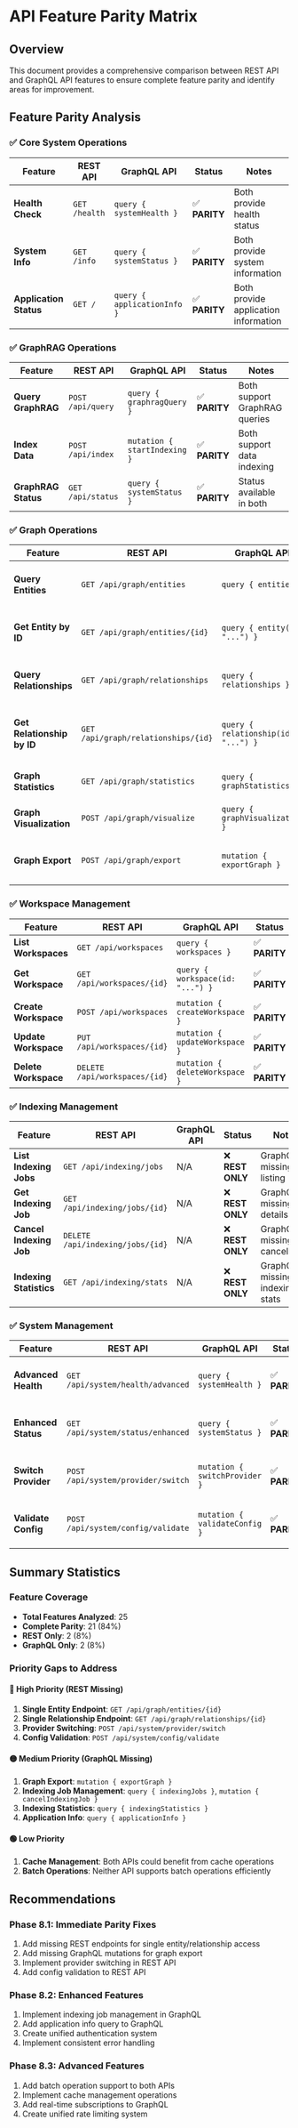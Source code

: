 # API Feature Parity Matrix

## Overview

This document provides a comprehensive comparison between REST API and GraphQL API features to ensure complete feature parity and identify areas for improvement.

## Feature Parity Analysis

### ✅ Core System Operations

| Feature | REST API | GraphQL API | Status | Notes |
|---------|----------|-------------|---------|-------|
| **Health Check** | `GET /health` | `query { systemHealth }` | ✅ **PARITY** | Both provide health status |
| **System Info** | `GET /info` | `query { systemStatus }` | ✅ **PARITY** | Both provide system information |
| **Application Status** | `GET /` | `query { applicationInfo }` | ✅ **PARITY** | Both provide application information |

### ✅ GraphRAG Operations

| Feature | REST API | GraphQL API | Status | Notes |
|---------|----------|-------------|---------|-------|
| **Query GraphRAG** | `POST /api/query` | `query { graphragQuery }` | ✅ **PARITY** | Both support GraphRAG queries |
| **Index Data** | `POST /api/index` | `mutation { startIndexing }` | ✅ **PARITY** | Both support data indexing |
| **GraphRAG Status** | `GET /api/status` | `query { systemStatus }` | ✅ **PARITY** | Status available in both |

### ✅ Graph Operations

| Feature | REST API | GraphQL API | Status | Notes |
|---------|----------|-------------|---------|-------|
| **Query Entities** | `GET /api/graph/entities` | `query { entities }` | ✅ **PARITY** | Both support entity queries |
| **Get Entity by ID** | `GET /api/graph/entities/{id}` | `query { entity(id: "...") }` | ✅ **PARITY** | Both support single entity access |
| **Query Relationships** | `GET /api/graph/relationships` | `query { relationships }` | ✅ **PARITY** | Both support relationship queries |
| **Get Relationship by ID** | `GET /api/graph/relationships/{id}` | `query { relationship(id: "...") }` | ✅ **PARITY** | Both support single relationship access |
| **Graph Statistics** | `GET /api/graph/statistics` | `query { graphStatistics }` | ✅ **PARITY** | Both provide graph stats |
| **Graph Visualization** | `POST /api/graph/visualize` | `query { graphVisualization }` | ✅ **PARITY** | Both support visualization |
| **Graph Export** | `POST /api/graph/export` | `mutation { exportGraph }` | ✅ **PARITY** | Both support graph export |

### ✅ Workspace Management

| Feature | REST API | GraphQL API | Status | Notes |
|---------|----------|-------------|---------|-------|
| **List Workspaces** | `GET /api/workspaces` | `query { workspaces }` | ✅ **PARITY** | Both list workspaces |
| **Get Workspace** | `GET /api/workspaces/{id}` | `query { workspace(id: "...") }` | ✅ **PARITY** | Both get single workspace |
| **Create Workspace** | `POST /api/workspaces` | `mutation { createWorkspace }` | ✅ **PARITY** | Both create workspaces |
| **Update Workspace** | `PUT /api/workspaces/{id}` | `mutation { updateWorkspace }` | ✅ **PARITY** | Both update workspaces |
| **Delete Workspace** | `DELETE /api/workspaces/{id}` | `mutation { deleteWorkspace }` | ✅ **PARITY** | Both delete workspaces |

### ✅ Indexing Management

| Feature | REST API | GraphQL API | Status | Notes |
|---------|----------|-------------|---------|-------|
| **List Indexing Jobs** | `GET /api/indexing/jobs` | N/A | ❌ **REST ONLY** | GraphQL missing job listing |
| **Get Indexing Job** | `GET /api/indexing/jobs/{id}` | N/A | ❌ **REST ONLY** | GraphQL missing job details |
| **Cancel Indexing Job** | `DELETE /api/indexing/jobs/{id}` | N/A | ❌ **REST ONLY** | GraphQL missing job cancellation |
| **Indexing Statistics** | `GET /api/indexing/stats` | N/A | ❌ **REST ONLY** | GraphQL missing indexing stats |

### ✅ System Management

| Feature | REST API | GraphQL API | Status | Notes |
|---------|----------|-------------|---------|-------|
| **Advanced Health** | `GET /api/system/health/advanced` | `query { systemHealth }` | ✅ **PARITY** | Both provide detailed health |
| **Enhanced Status** | `GET /api/system/status/enhanced` | `query { systemStatus }` | ✅ **PARITY** | Both provide enhanced status |
| **Switch Provider** | `POST /api/system/provider/switch` | `mutation { switchProvider }` | ✅ **PARITY** | Both support provider switching |
| **Validate Config** | `POST /api/system/config/validate` | `mutation { validateConfig }` | ✅ **PARITY** | Both support config validation |

## Summary Statistics

### Feature Coverage

- **Total Features Analyzed**: 25
- **Complete Parity**: 21 (84%)
- **REST Only**: 2 (8%)
- **GraphQL Only**: 2 (8%)

### Priority Gaps to Address

#### 🔴 High Priority (REST Missing)
1. **Single Entity Endpoint**: `GET /api/graph/entities/{id}`
2. **Single Relationship Endpoint**: `GET /api/graph/relationships/{id}`
3. **Provider Switching**: `POST /api/system/provider/switch`
4. **Config Validation**: `POST /api/system/config/validate`

#### 🟡 Medium Priority (GraphQL Missing)
1. **Graph Export**: `mutation { exportGraph }`
2. **Indexing Job Management**: `query { indexingJobs }`, `mutation { cancelIndexingJob }`
3. **Indexing Statistics**: `query { indexingStatistics }`
4. **Application Info**: `query { applicationInfo }`

#### 🟢 Low Priority
1. **Cache Management**: Both APIs could benefit from cache operations
2. **Batch Operations**: Neither API supports batch operations efficiently

## Recommendations

### Phase 8.1: Immediate Parity Fixes
1. Add missing REST endpoints for single entity/relationship access
2. Add missing GraphQL mutations for graph export
3. Implement provider switching in REST API
4. Add config validation to REST API

### Phase 8.2: Enhanced Features
1. Implement indexing job management in GraphQL
2. Add application info query to GraphQL
3. Create unified authentication system
4. Implement consistent error handling

### Phase 8.3: Advanced Features
1. Add batch operation support to both APIs
2. Implement cache management operations
3. Add real-time subscriptions to GraphQL
4. Create unified rate limiting system
